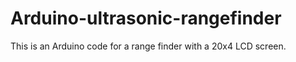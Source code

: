 Arduino-ultrasonic-rangefinder
==============================

This is an Arduino code for a range finder with a 20x4 LCD screen.
